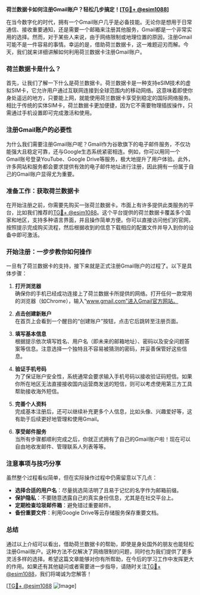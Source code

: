 **荷兰数据卡如何注册Gmail账户？轻松几步搞定！[[TG💪+ @esim1088](https://t.me/s/esim1088)]**

在当今数字化的时代，拥有一个Gmail账户几乎是必备技能。无论你是想用于日常通信、接收重要通知，还是需要一个邮箱来注册其他服务，Gmail都是一个非常实用的选择。然而，对于某些人来说，由于网络限制或地理位置的原因，注册Gmail可能不是一件容易的事情。幸运的是，借助荷兰数据卡，这一难题迎刃而解。今天，我们就来详细讲解如何利用荷兰数据卡注册Gmail账户。

### 荷兰数据卡是什么？

首先，让我们了解一下什么是荷兰数据卡。荷兰数据卡是一种支持eSIM技术的虚拟SIM卡，它允许用户通过互联网连接到全球范围内的移动网络。这意味着即使你身处遥远的地方，只要能上网，就能使用荷兰数据卡享受到稳定的国际网络服务。相比于传统的实体SIM卡，荷兰数据卡更加便捷，因为它不需要物理插拔操作，只需通过手机设置即可完成激活和使用。

### 注册Gmail账户的必要性

为什么我们需要注册Gmail账户呢？Gmail作为谷歌旗下的电子邮件服务，不仅功能强大且稳定可靠，还与Google生态系统紧密相连。例如，你可以用同一个Gmail账号登录YouTube、Google Drive等服务，极大地提升了用户体验。此外，许多网站和服务都会要求提供有效的电子邮件地址进行注册，因此拥有一份属于自己的Gmail账户显得尤为重要。

### 准备工作：获取荷兰数据卡

在开始注册之前，你需要先购买一张荷兰数据卡。市面上有许多提供此类服务的平台，比如我们推荐的[TG💪+ @esim1088](https://t.me/s/esim1088)。这个平台提供的荷兰数据卡覆盖多个国家和地区，支持多种语言界面，并且操作简单方便。你可以直接访问他们的官网，按照提示完成购买流程，然后根据收到的信息下载相应的配置文件并导入到你的设备中即可激活。

### 开始注册：一步步教你如何操作

一旦有了荷兰数据卡的支持，接下来就是正式注册Gmail账户的过程了。以下是具体步骤：

1. **打开浏览器**  
   确保你的手机已经成功连接上了荷兰数据卡所提供的网络。打开任何一款常用的浏览器（如Chrome），输入“www.gmail.com”进入Gmail官方网站。

2. **点击创建新账户**  
   在首页上会看到一个醒目的“创建账户”按钮，点击它后跳转至注册页面。

3. **填写基本信息**  
   根据提示依次填写姓名、用户名（即未来的邮箱地址）、密码以及安全问题答案等信息。注意选择一个独特且不容易被猜测的密码，并妥善保管好这些信息。

4. **验证手机号码**  
   为了保证账户安全性，系统通常会要求输入手机号码以接收验证码短信。如果你所在地区无法直接接收国内运营商发送的短信，则可以考虑使用第三方工具帮助接收海外短信。

5. **完善个人资料**  
   完成基本注册后，还可以继续补充更多个人信息，比如头像、兴趣爱好等，这有助于后续更好地管理和使用Gmail。

6. **享受邮件服务**  
   当所有步骤都顺利完成之后，你就正式拥有了自己的Gmail账户啦！现在可以自由地收发邮件、管理联系人列表等等。

### 注意事项与技巧分享

虽然整个过程看似简单，但在实际操作过程中仍需留意以下几点：
- **选择合适的用户名**：尽量挑选简洁明了且易于记忆的名字作为邮箱前缀。
- **保护隐私**：不要随意透露自己的真实身份信息，尤其是在社交平台上。
- **定期检查垃圾邮件箱**：避免错过重要邮件。
- **备份重要文件**：利用Google Drive等云存储服务保存重要文档。

### 总结

通过以上介绍可以看出，借助荷兰数据卡的帮助，即使是身处国外的朋友也能轻松注册Gmail账户。这种方法不仅解决了网络限制的问题，同时也为我们提供了更多灵活多样的选择。希望这篇文章能够对你有所帮助，在今后的学习工作中发挥更大的作用。如果还有其他疑问或者需要进一步指导，请随时关注[TG💪+ @esim1088](https://t.me/s/esim1088)，我们将竭诚为您解答！

[[TG💪+ @esim1088](https://t.me/s/esim1088) ![Image](https://i.postimg.cc/4NQfJmqS/Snipaste-2025-05-13-00-14-12.png)]